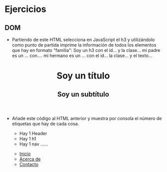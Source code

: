 # Ejercicios

## DOM

- Partiendo de este HTML selecciona en JavaScript el h3 y utilizándolo como punto de partida imprime la información de todos los elementos que hay en formato "familia":
  Soy un h3 con el id... y la clase... mi padre es un ... con.... mi hermano es un ... con el id... la clase... y el texto...

<header id="header" class="header">
  <h1 id="main-title" class="title title--big">Soy un título</h1>
  <h2 id="main-subtitle" class="subtitle subtitle--big">Soy un subtítulo</h2>
  <h3 id="start-point" class="start">
</header>

- Añade este código al HTML anterior y muestra por consola el número de etiquetas que hay de cada cosa.

  - Hay 1 Header
  - Hay 1 h1
  - Hay 1 nav
  ......
  <nav>
    <ul>
      <li class="list-item"><a href="#">Inicio</a></li>
      <li class="list-item"><a href="#">Acerca de</a></li>
      <li class="list-item"><a href="#">Contacto</a></li>
    </ul>
  </nav>
